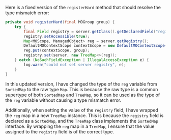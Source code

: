 Here is a fixed version of the `registerHard` method that should resolve the type mismatch error:

```java
private void registerHard(final MOGroup group) {
    try {
        final Field registry = server.getClass().getDeclaredField("registry");
        registry.setAccessible(true);
        Map<MOScope, ManagedObject> reg = server.getRegistry();
        DefaultMOContextScope contextScope = new DefaultMOContextScope(new OctetString(""), group.getScope());
        reg.put(contextScope, group);
        registry.set(server, new TreeMap<>(reg));
    } catch (NoSuchFieldException | IllegalAccessException e) {
        log.warn("could not set server registry", e);
    }
}
```

In this updated version, I have changed the type of the `reg` variable from `SortedMap` to the raw type `Map`. This is because the raw type is a common supertype of both `SortedMap` and `TreeMap`, so it can be used as the type of the `reg` variable without causing a type mismatch error.

Additionally, when setting the value of the `registry` field, I have wrapped the `reg` map in a new `TreeMap` instance. This is because the `registry` field is declared as a `SortedMap`, and the `TreeMap` class implements the `SortedMap` interface. By wrapping the `reg` map in a `TreeMap`, I ensure that the value assigned to the `registry` field is of the correct type.